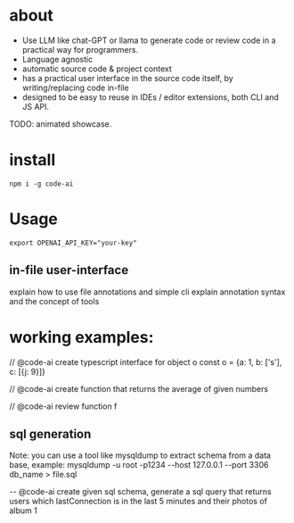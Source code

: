 
# about 

 * Use LLM like chat-GPT or llama to generate code or review code in a practical way for programmers. 
 * Language agnostic
 * automatic source code & project context
 * has a practical user interface in the source code itself, by writing/replacing code in-file
 * designed to be easy to reuse in IDEs / editor extensions, both CLI and JS API.


TODO: animated showcase.

# install

```
npm i -g code-ai
```

# Usage

```
export OPENAI_API_KEY="your-key"
```

## in-file user-interface
 explain how to use file annotations and simple cli
 explain annotation syntax and the concept of tools
 


# working examples:

// @code-ai create typescript interface for object o
const o = {a: 1, b: ['s'], c: [{j: 9}]}

// @code-ai create function that returns the average of given numbers

// @code-ai review function f

## sql generation

Note: you can use a tool like mysqldump to extract schema from a data base, example: 
mysqldump -u root -p1234 --host 127.0.0.1 --port 3306 db_name > file.sql

-- @code-ai create given sql schema, generate a sql query that returns users which lastConnection is in the last 5 minutes and their photos of album 1



